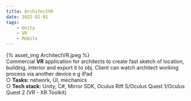 ```yaml
---
title: ArchitectVR
date: 2022-02-01 
tags:
	- Unity
	- VR
	- Mobile
---
```


{% asset_img ArchitectVR.jpeg %}
<br>
Commercial <b>VR</b> application for architects to create fast sketch of location, building, interior and export it to obj. Client can watch architect working process via another device e g iPad
<br>
○ <b>Tasks:</b> network, UI, mechanics
<br>
○ <b>Tech stack:</b> Unity, C#, Mirror SDK, Oculus Rift S/Oculus Quest 1/Oculus Quest 2 (VR - XR Toolkit)
